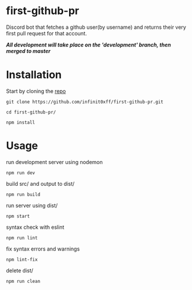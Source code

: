 # first-github-pr

Discord bot that fetches a github user(by username) and returns their very first pull request for that account.


***All development will take place on the 'development' branch, then merged to master***



# Installation

Start by cloning the [repo](https://github.com/infinit0xff/first-github-pr.git)

`git clone https://github.com/infinit0xff/first-github-pr.git`

`cd first-github-pr/`

`npm install`


# Usage

run development server using nodemon

`npm run dev`

build src/ and output to dist/

`npm run build`

run server using dist/

`npm start`

syntax check with eslint

`npm run lint`

fix syntax errors and warnings

`npm lint-fix`

delete dist/ 

`npm run clean`
